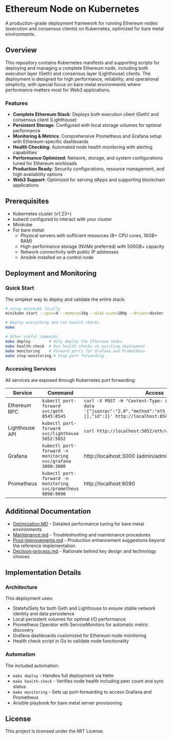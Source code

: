 # Ethereum Node on Kubernetes

A production-grade deployment framework for running Ethereum nodes (execution and consensus clients) on Kubernetes, optimized for bare metal environments.

## Overview

This repository contains Kubernetes manifests and supporting scripts for deploying and managing a complete Ethereum node, including both execution layer (Geth) and consensus layer (Lighthouse) clients. The deployment is designed for high performance, reliability, and operational simplicity, with special focus on bare metal environments where performance matters most for Web3 applications.

### Features

- **Complete Ethereum Stack**: Deploys both execution client (Geth) and consensus client (Lighthouse)
- **Persistent Storage**: Configured with local storage volumes for optimal performance
- **Monitoring & Metrics**: Comprehensive Prometheus and Grafana setup with Ethereum-specific dashboards
- **Health Checking**: Automated node health monitoring with alerting capabilities
- **Performance Optimized**: Network, storage, and system configurations tuned for Ethereum workloads
- **Production Ready**: Security configurations, resource management, and high availability options
- **Web3 Support**: Optimized for serving dApps and supporting blockchain applications

## Prerequisites

- Kubernetes cluster (v1.23+)
- kubectl configured to interact with your cluster
- Minikube
- For bare metal:
  - Physical servers with sufficient resources (8+ CPU cores, 16GB+ RAM)
  - High-performance storage (NVMe preferred) with 500GB+ capacity
  - Network connectivity with public IP addresses
  - Ansible installed on a control node

## Deployment and Monitoring

### Quick Start

The simplest way to deploy and validate the entire stack:

```bash
# setup minikube locally
minikube start --cpus=4 --memory=16g --disk-size=100g --driver=docker

# Deploy everything and run health checks
make

# Other useful commands
make deploy        # Only deploy the Ethereum nodes
make health-check  # Run health checks on existing deployment
make monitoring    # Forward ports for Grafana and Prometheus
make stop-monitoring # Stop port forwarding
```

### Accessing Services

All services are exposed through Kubernetes port forwarding:

| Service | Command | Access |
|---------|---------|--------|
| Ethereum RPC | `kubectl port-forward svc/geth 8545:8545` | `curl -X POST -H "Content-Type: application/json" --data '{"jsonrpc":"2.0","method":"eth_blockNumber","params":[],"id":1}' http://localhost:8545` |
| Lighthouse API | `kubectl port-forward svc/lighthouse 5052:5052` | `curl http://localhost:5052/eth/v1/node/syncing` |
| Grafana | `kubectl port-forward -n monitoring svc/grafana 3000:3000` | http://localhost:3000 (admin/admin123) |
| Prometheus | `kubectl port-forward -n monitoring svc/prometheus 9090:9090` | http://localhost:9090 |

## Additional Documentation

- [Optimization.MD](docs/optimzation.MD) - Detailed performance tuning for bare metal environments
- [Maintenance.md](docs/Maintenance.md) - Troubleshooting and maintenance procedures
- [Prod-Improvements.md](docs/prod-Improvements.md) - Production enhancement suggestions beyond the reference implementation.
- [Decision-process.md](docs/decision-process.md) - Rationale behind key design and technology choices

## Implementation Details

### Architecture

This deployment uses:
- StatefulSets for both Geth and Lighthouse to ensure stable network identity and data persistence
- Local persistent volumes for optimal I/O performance
- Prometheus Operator with ServiceMonitors for automatic metric discovery
- Grafana dashboards customized for Ethereum node monitoring
- Health check script in Go to validate node functionality

### Automation

The included automation:
- `make deploy` - Handles full deployment via Helm
- `make health-check` - Verifies node health including peer count and sync status
- `make monitoring` - Sets up port-forwarding to access Grafana and Prometheus
- Ansible playbook for bare metal server provisioning

## License

This project is licensed under the MIT License.